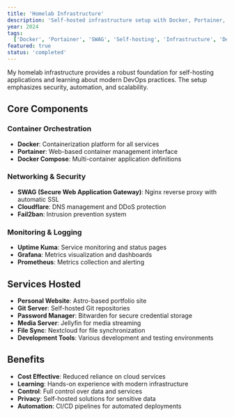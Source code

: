 ```yaml
---
title: 'Homelab Infrastructure'
description: 'Self-hosted infrastructure setup with Docker, Portainer, SWAG, and various services for learning and development.'
year: 2024
tags:
  ['Docker', 'Portainer', 'SWAG', 'Self-hosting', 'Infrastructure', 'DevOps']
featured: true
status: 'completed'
---
```


My homelab infrastructure provides a robust foundation for self-hosting applications and learning about modern DevOps practices. The setup emphasizes security, automation, and scalability.

## Core Components

### Container Orchestration

- **Docker**: Containerization platform for all services
- **Portainer**: Web-based container management interface
- **Docker Compose**: Multi-container application definitions

### Networking & Security

- **SWAG (Secure Web Application Gateway)**: Nginx reverse proxy with automatic SSL
- **Cloudflare**: DNS management and DDoS protection
- **Fail2ban**: Intrusion prevention system

### Monitoring & Logging

- **Uptime Kuma**: Service monitoring and status pages
- **Grafana**: Metrics visualization and dashboards
- **Prometheus**: Metrics collection and alerting

## Services Hosted

- **Personal Website**: Astro-based portfolio site
- **Git Server**: Self-hosted Git repositories
- **Password Manager**: Bitwarden for secure credential storage
- **Media Server**: Jellyfin for media streaming
- **File Sync**: Nextcloud for file synchronization
- **Development Tools**: Various development and testing environments

## Benefits

- **Cost Effective**: Reduced reliance on cloud services
- **Learning**: Hands-on experience with modern infrastructure
- **Control**: Full control over data and services
- **Privacy**: Self-hosted solutions for sensitive data
- **Automation**: CI/CD pipelines for automated deployments
